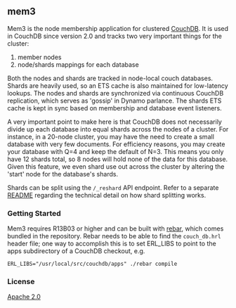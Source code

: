 ## mem3

Mem3 is the node membership application for clustered [CouchDB][1]. It is used
in CouchDB since version 2.0 and tracks two very important things for the
cluster:

 1. member nodes
 2. node/shards mappings for each database

Both the nodes and shards are tracked in node-local couch databases.  Shards
are heavily used, so an ETS cache is also maintained for low-latency lookups.
The nodes and shards are synchronized via continuous CouchDB replication,
which serves as 'gossip' in Dynamo parlance. The shards ETS cache is kept in
sync based on membership and database event listeners.

A very important point to make here is that CouchDB does not necessarily
divide up each database into equal shards across the nodes of a cluster.  For
instance, in a 20-node cluster, you may have the need to create a small
database with very few documents. For efficiency reasons, you may create your
database with Q=4 and keep the default of N=3. This means you only have 12
shards total, so 8 nodes will hold none of the data for this database.  Given
this feature, we even shard use out across the cluster by altering the 'start'
node for the database's shards.

Shards can be split using the `/_reshard` API endpoint. Refer to a separate
[README](README_reshard.md) regarding the technical detail on how shard
splitting works.

### Getting Started

Mem3 requires R13B03 or higher and can be built with [rebar][2], which comes
bundled in the repository. Rebar needs to be able to find the `couch_db.hrl`
header file; one way to accomplish this is to set ERL_LIBS to point to the
apps subdirectory of a CouchDB checkout, e.g.

    ERL_LIBS="/usr/local/src/couchdb/apps" ./rebar compile

### License
[Apache 2.0][3]

[1]: http://couchdb.apache.org
[2]: http://github.com/rebar/rebar
[3]: http://www.apache.org/licenses/LICENSE-2.0.html
